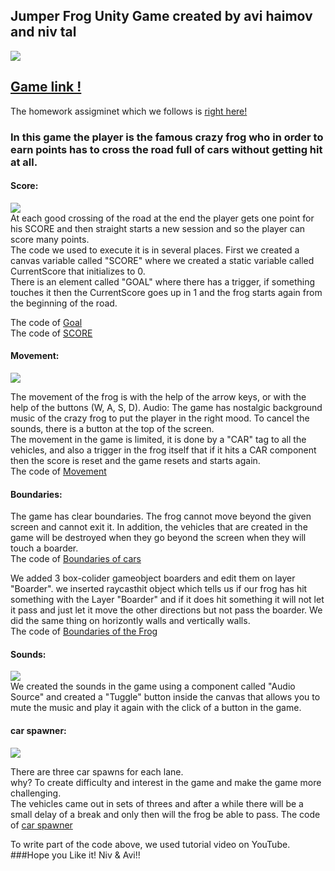 ## Jumper Frog Unity Game created by avi haimov and niv tal
![](https://i.imgur.com/iTrGN7B.png)
## [Game link !](https://aviniv.itch.io/jumper-frog)  
The homework assigminet which we follows is [right here!](https://github.com/gamedev-at-ariel/gamedev-5781/blob/master/04-unity-triggers/homework.pdf)
### In this game the player is the famous crazy frog who in order to earn points has to cross the road full of cars without getting hit at all.

#### Score:  
![](https://i.imgur.com/ZAfKgco.png)  
At each good crossing of the road at the end the player gets one point for his SCORE and then straight starts a new session and so the player can score many points.  
The code we used to execute it is in several places. First we created a canvas variable called "SCORE" where we created a static variable called CurrentScore that initializes to 0.  
There is an element called "GOAL" where there has a trigger, if something touches it then the CurrentScore goes up in 1 and the frog starts again from the beginning of the road.



The code of [Goal](https://github.com/Gamedev-Project/Homework4-C_1/blob/main/Assets/Goal.cs)  
The code of [SCORE](https://github.com/Gamedev-Project/Homework4-C_1/blob/main/Assets/Score.cs) 
#### Movement:  
![](https://i.imgur.com/7pieJZ5.png)

The movement of the frog is with the help of the arrow keys, or with the help of the buttons (W, A, S, D).
Audio: The game has nostalgic background music of the crazy frog to put the player in the right mood. To cancel the sounds, there is a button at the top of the screen.  
The movement in the game is limited, it is done by a "CAR" tag to all the vehicles, and also a trigger in the frog itself that if it hits a CAR component then the score is reset and the game resets and starts again.  
The code of [Movement](https://github.com/Gamedev-Project/Homework4-C_1/blob/main/Assets/Frog.cs ) 

#### Boundaries:  
The game has clear boundaries. The frog cannot move beyond the given screen and cannot exit it.
In addition, the vehicles that are created in the game will be destroyed when they go beyond the screen when they will touch a boarder.   
The code of [Boundaries of cars ](https://github.com/Gamedev-Project/Homework4-C_1/blob/main/Assets/Car.cs )  

We added 3 box-colider gameobject boarders and edit them on layer "Boarder".
we inserted raycasthit object which tells us if our frog has hit something with the Layer "Boarder" and if it does hit something it will not let it pass and just let it move the other directions but not pass the boarder.
We did the same thing on horizontly walls and vertically walls.     
The code of [Boundaries of the Frog ](https://github.com/Gamedev-Project/Homework4-C_1/blob/main/Assets/Frog.cs ) 

#### Sounds:  
![](https://i.imgur.com/sLTT1Rs.png)  
We created the sounds in the game using a component called "Audio Source" and created a "Tuggle" button inside the canvas that allows you to mute the music and play it again with the click of a button in the game.

#### car spawner: 
![](https://i.imgur.com/oEWqqwY.png)  

There are three car spawns for each lane.  
why? To create difficulty and interest in the game and make the game more challenging.  
The vehicles came out in sets of threes and after a while there will be a small delay of a break and only then will the frog be able to pass.
The code of [car spawner](https://github.com/Gamedev-Project/Homework4-C_1/blob/main/Assets/CarSpawner.cs )  

To write part of the code above, we used tutorial video on YouTube.  
###Hope you Like it! Niv & Avi!!






 
